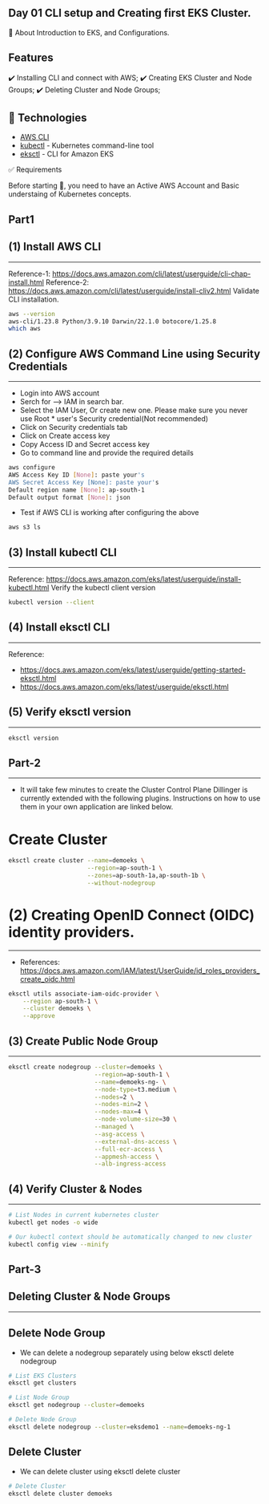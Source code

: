 
## Day 01 CLI setup and Creating first EKS Cluster.


🎯 About
Introduction to EKS, and Configurations.


## Features

✔️ Installing CLI and connect with AWS;
✔️ Creating EKS Cluster and Node Groups;
✔️ Deleting Cluster and Node Groups;


## 🚀 Technologies
* [AWS CLI](https://breakdance.github.io/breakdance/)
* [kubectl](https://kubernetes.io/docs/tasks/tools/) - Kubernetes command-line tool
* [eksctl](https://eksctl.io/) - CLI for Amazon EKS


✅ Requirements

Before starting 🏁, you need to have an Active AWS Account and Basic understaing of Kubernetes concepts.


## Part1
(1) Install AWS CLI
-----------------------------
____________________________________
Reference-1: https://docs.aws.amazon.com/cli/latest/userguide/cli-chap-install.html
Reference-2: https://docs.aws.amazon.com/cli/latest/userguide/install-cliv2.html
Validate CLI installation.
```sh
aws --version
aws-cli/1.23.8 Python/3.9.10 Darwin/22.1.0 botocore/1.25.8
which aws
```

(2) Configure AWS Command Line using Security Credentials
---------------------------------------------------------------------
_____________________________________
* Login into AWS account
* Serch for --> IAM in search bar.
* Select the IAM User, Or create new one. Please make sure you never use Root * user's Security credential(Not recommended)
* Click on Security credentials tab
* Click on Create access key
* Copy Access ID and Secret access key
* Go to command line and provide the required details
```sh
aws configure
AWS Access Key ID [None]: paste your's
AWS Secret Access Key [None]: paste your's
Default region name [None]: ap-south-1
Default output format [None]: json
```
* Test if AWS CLI is working after configuring the above
```sh
aws s3 ls
```

(3) Install kubectl CLI
---------------
___________________________________
Reference: https://docs.aws.amazon.com/eks/latest/userguide/install-kubectl.html
Verify the kubectl client version

```sh
kubectl version --client
```
(4) Install eksctl CLI
-------------------------------------------------------
____________________________
Reference:
* https://docs.aws.amazon.com/eks/latest/userguide/getting-started-eksctl.html
* https://docs.aws.amazon.com/eks/latest/userguide/eksctl.html

(5) Verify eksctl version
-----------------------------------
_________________________________

```sh
eksctl version
```
Part-2
-------------------------------------------------------------------
______________________________________________________________________
* It will take few minutes to create the Cluster Control Plane
Dillinger is currently extended with the following plugins.
Instructions on how to use them in your own application are linked below.

# Create Cluster
```sh
eksctl create cluster --name=demoeks \
                      --region=ap-south-1 \
                      --zones=ap-south-1a,ap-south-1b \
                      --without-nodegroup 
```


# (2) Creating OpenID Connect (OIDC) identity providers.
___________________________________________________________________
* References:
https://docs.aws.amazon.com/IAM/latest/UserGuide/id_roles_providers_create_oidc.html

```sh
eksctl utils associate-iam-oidc-provider \
    --region ap-south-1 \
    --cluster demoeks \
    --approve
```

(3) Create Public Node Group
-----------------------------------------------
_____________________________________________________________________
```sh
eksctl create nodegroup --cluster=demoeks \
                        --region=ap-south-1 \
                        --name=demoeks-ng- \
                        --node-type=t3.medium \
                        --nodes=2 \
                        --nodes-min=2 \
                        --nodes-max=4 \
                        --node-volume-size=30 \
                        --managed \
                        --asg-access \
                        --external-dns-access \
                        --full-ecr-access \
                        --appmesh-access \
                        --alb-ingress-access 
```

(4) Verify Cluster & Nodes
-------------------------------------
___________________________________________________________

```sh
# List Nodes in current kubernetes cluster
kubectl get nodes -o wide

# Our kubectl context should be automatically changed to new cluster
kubectl config view --minify
```

## Part-3
Deleting Cluster & Node Groups
------------------------------------------------------
_______________________________________________________
Delete Node Group
-
* We can delete a nodegroup separately using below eksctl delete nodegroup
```sh
# List EKS Clusters
eksctl get clusters

# List Node Group
eksctl get nodegroup --cluster=demoeks

# Delete Node Group
eksctl delete nodegroup --cluster=eksdemo1 --name=demoeks-ng-1
```


Delete Cluster
----------------------------------
* We can delete cluster using eksctl delete cluster

```sh
# Delete Cluster
eksctl delete cluster demoeks
```



